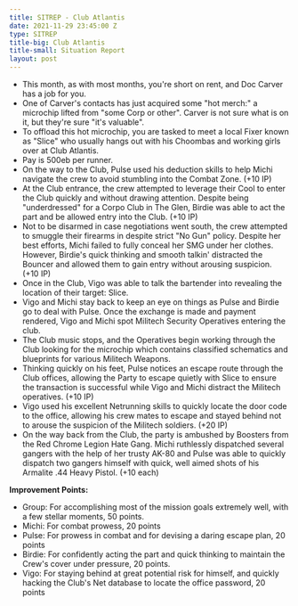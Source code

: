```yaml
---
title: SITREP - Club Atlantis
date: 2021-11-29 23:45:00 Z
type: SITREP
title-big: Club Atlantis
title-small: Situation Report
layout: post
---
```


- This month, as with most months, you're short on rent, and Doc Carver has a job for you.
- One of Carver's contacts has just acquired some "hot merch:" a microchip lifted from "some Corp or other". Carver is not sure what is on it, but they're sure "it's valuable".
- To offload this hot microchip, you are tasked to meet a local Fixer known as "Slice" who usually hangs out with his Choombas and working girls over at Club Atlantis.
- Pay is 500eb per runner.
- On the way to the Club, Pulse used his deduction skills to help Michi navigate the crew to avoid stumbling into the Combat Zone. (+10 IP)
- At the Club entrance, the crew attempted to leverage their Cool to enter the Club quickly and without drawing attention. Despite being "underdressed" for a Corpo Club in The Glen, Birdie was able to act the part and be allowed entry into the Club. (+10 IP)
- Not to be disarmed in case negotiations went south, the crew attempted to smuggle their firearms in despite strict "No Gun" policy. Despite her best efforts, Michi failed to fully conceal her SMG under her clothes. However, Birdie's quick thinking and smooth talkin' distracted the Bouncer and allowed them to gain entry without arousing suspicion. (+10 IP)
- Once in the Club, Vigo was able to talk the bartender into revealing the location of their target: Slice.
- Vigo and Michi stay back to keep an eye on things as Pulse and Birdie go to deal with Pulse. Once the exchange is made and payment rendered, Vigo and Michi spot Militech Security Operatives entering the club.
- The Club music stops, and the Operatives begin working through the Club looking for the microchip which contains classified schematics and blueprints for various Militech Weapons.
- Thinking quickly on his feet, Pulse notices an escape route through the Club offices, allowing the Party to escape quietly with Slice to ensure the transaction is successful while Vigo and Michi distract the Militech operatives. (+10 IP)
- Vigo used his excellent Netrunning skills to quickly locate the door code to the office, allowing his crew mates to escape and stayed behind not to arouse the suspicion of the Militech soldiers. (+20 IP)
- On the way back from the Club, the party is ambushed by Boosters from the Red Chrome Legion Hate Gang. Michi ruthlessly dispatched several gangers with the help of her trusty AK-80 and Pulse was able to quickly dispatch two gangers himself with quick, well aimed shots of his Armalite .44 Heavy Pistol. (+10 each)

**Improvement Points:**
- Group: For accomplishing most of the mission goals extremely well, with a few stellar moments, 50 points.
- Michi: For combat prowess, 20 points
- Pulse: For prowess in combat and for devising a daring escape plan, 20 points
- Birdie: For confidently acting the part and quick thinking to maintain the Crew's cover under pressure, 20 points.
- Vigo: For staying behind at great potential risk for himself, and quickly hacking the Club's Net database to locate the office password, 20 points